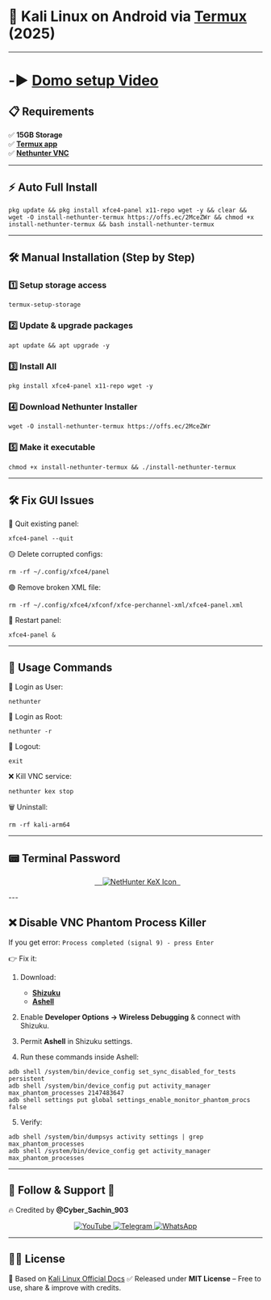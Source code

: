 # 🐧 Kali Linux on Android via [Termux](https://f-droid.org/en/packages/com.termux) (2025)

---
# -▶️ [Domo setup Video](https://youtu.be/Wg6RLjKWaTc) 
## 📋 **Requirements**

✅ **15GB Storage**  
✅ [**Termux app**](https://f-droid.org/repo/com.termux_1002.apk)  
✅ [**Nethunter VNC**](https://github.com/xiv3r/Kali-Linux-Termux/releases/download/Apps/offsec.nethunter.kex.apk) 

---

## ⚡ **Auto Full Install**

```
pkg update && pkg install xfce4-panel x11-repo wget -y && clear && wget -O install-nethunter-termux https://offs.ec/2MceZWr && chmod +x install-nethunter-termux && bash install-nethunter-termux
````

---

## 🛠️ **Manual Installation (Step by Step)**

### 1️⃣ Setup storage access

```
termux-setup-storage
```

### 2️⃣ Update & upgrade packages

```
apt update && apt upgrade -y
```

### 3️⃣ Install All

```
pkg install xfce4-panel x11-repo wget -y
```

### 4️⃣ Download Nethunter Installer

```
wget -O install-nethunter-termux https://offs.ec/2MceZWr
```

### 5️⃣ Make it executable

```
chmod +x install-nethunter-termux && ./install-nethunter-termux
```
---

## 🛠️ **Fix GUI Issues**

🔴 Quit existing panel:

```
xfce4-panel --quit
```

🟡 Delete corrupted configs:

```
rm -rf ~/.config/xfce4/panel
```

🟢 Remove broken XML file:

```
rm -rf ~/.config/xfce4/xfconf/xfce-perchannel-xml/xfce4-panel.xml
```

🔵 Restart panel:

```
xfce4-panel &
```

---

## 🔑 **Usage Commands**

👤 Login as User:

```
nethunter
```

👑 Login as Root:

```
nethunter -r
```

🚪 Logout:

```
exit
```

❌ Kill VNC service:

```
nethunter kex stop
```

🗑️ Uninstall:

```
rm -rf kali-arm64
```

---

## 📟 **Terminal Password**

<p align="center">
  <a href="https://store.nethunter.com/repo/com.offsec.nethunter.kex_11525001.apk">
    <img src="https://github.com/xiv3r/Kali-Linux-Termux/blob/main/kali_nethunter/nhterm.png" alt="NetHunter KeX Icon">
  </a>
</p>
---

## ❌ **Disable VNC Phantom Process Killer**

If you get error:
`Process completed (signal 9) - press Enter`

👉 Fix it:

1. Download:

   * [**Shizuku**](https://github.com/RikkaApps/Shizuku/releases)
   * [**Ashell**](https://github.com/DP-Hridayan/aShellYou/releases)

2. Enable **Developer Options → Wireless Debugging** & connect with Shizuku.

3. Permit **Ashell** in Shizuku settings.

4. Run these commands inside Ashell:

```
adb shell /system/bin/device_config set_sync_disabled_for_tests persistent
adb shell /system/bin/device_config put activity_manager max_phantom_processes 2147483647
adb shell settings put global settings_enable_monitor_phantom_procs false
```

5. Verify:

```
adb shell /system/bin/dumpsys activity settings | grep max_phantom_processes
adb shell /system/bin/device_config get activity_manager max_phantom_processes
```

---

## 📱 **Follow & Support 🔔**

🔥 Credited by **@Cyber_Sachin_903**

<p align="center">
<a href="https://youtube.com/@zerodarknexus">
  <img src="https://img.shields.io/badge/YouTube-FF0000?style=for-the-badge&logo=youtube&logoColor=white" alt="YouTube">
</a>
<a href="https://t.me/ZeroHackNexus">
  <img src="https://img.shields.io/badge/Telegram-26A5E4?style=for-the-badge&logo=telegram&logoColor=white" alt="Telegram">
</a>
<a href="https://chat.whatsapp.com/II35pNaN25rHqnUmqXK6ag">
  <img src="https://img.shields.io/badge/WhatsApp-25D366?style=for-the-badge&logo=whatsapp&logoColor=white" alt="WhatsApp">
</a>
</p>

---

## 🧑‍💻 **License**

📖 Based on [Kali Linux Official Docs](https://www.kali.org/docs/nethunter/nethunter-rootless/)
✅ Released under **MIT License** – Free to use, share & improve with credits.

